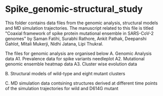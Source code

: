 # Spike_genomic-structural_study

This folder contains data files from the genomic analysis, structural models and MD simulation trajectories. The manuscript related to this file is titled "Coaxial framework of spike protein mutational ensemble in SARS-CoV-2 genomes" by Saman Fatihi, Surabhi Rathore, Ankit Pathak, Deepanshi Gahlot, Mitali Mukerji, Nidhi Jatana, Lipi Thukral.

The files for genomic analysis are organised below
A. Genomic Analysis data 
A1. Prevalence data for spike variants needleplot
A2. Mutational genomic ensemble heatmap data
A3. Cluster wise evolution data

B. Structural models of wild-type and eight mutant clusters

C. MD simulation data contsining structures derived at different time points of the simulation trajectories for wild and D614G mutant

